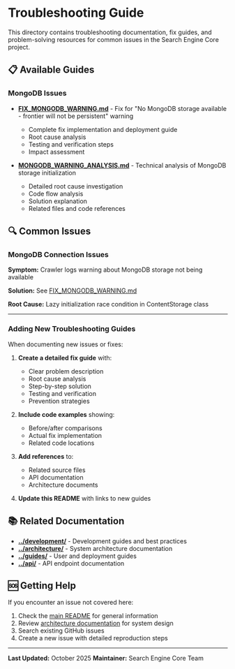# Troubleshooting Guide

This directory contains troubleshooting documentation, fix guides, and problem-solving resources for common issues in the Search Engine Core project.

## 📋 Available Guides

### MongoDB Issues

- **[FIX_MONGODB_WARNING.md](./FIX_MONGODB_WARNING.md)** - Fix for "No MongoDB storage available - frontier will not be persistent" warning
  - Complete fix implementation and deployment guide
  - Root cause analysis
  - Testing and verification steps
  - Impact assessment

- **[MONGODB_WARNING_ANALYSIS.md](./MONGODB_WARNING_ANALYSIS.md)** - Technical analysis of MongoDB storage initialization
  - Detailed root cause investigation
  - Code flow analysis
  - Solution explanation
  - Related files and code references

## 🔍 Common Issues

### MongoDB Connection Issues

**Symptom:** Crawler logs warning about MongoDB storage not being available

**Solution:** See [FIX_MONGODB_WARNING.md](./FIX_MONGODB_WARNING.md)

**Root Cause:** Lazy initialization race condition in ContentStorage class

---

### Adding New Troubleshooting Guides

When documenting new issues or fixes:

1. **Create a detailed fix guide** with:
   - Clear problem description
   - Root cause analysis
   - Step-by-step solution
   - Testing and verification
   - Prevention strategies

2. **Include code examples** showing:
   - Before/after comparisons
   - Actual fix implementation
   - Related code locations

3. **Add references** to:
   - Related source files
   - API documentation
   - Architecture documents

4. **Update this README** with links to new guides

## 📚 Related Documentation

- **[../development/](../development/)** - Development guides and best practices
- **[../architecture/](../architecture/)** - System architecture documentation
- **[../guides/](../guides/)** - User and deployment guides
- **[../api/](../api/)** - API endpoint documentation

## 🆘 Getting Help

If you encounter an issue not covered here:

1. Check the [main README](../../README.md) for general information
2. Review [architecture documentation](../architecture/) for system design
3. Search existing GitHub issues
4. Create a new issue with detailed reproduction steps

---

**Last Updated:** October 2025
**Maintainer:** Search Engine Core Team
